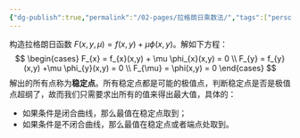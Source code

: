 ```yaml
---
{"dg-publish":true,"permalink":"/02-pages/拉格朗日乘数法/","tags":["personal/blog"]}
---
```


构造拉格朗日函数 $\displaystyle F(x,y,\mu) = f(x,y) + \mu \phi(x,y)$。解如下方程：
$$
\begin{cases}
F_{x} = f_{x}(x,y) + \mu \phi_{x}(x,y) = 0 \\
F_{y} = f_{y}(x,y) +\mu \phi_{y}(x,y) = 0 \\
F_{\mu} = \phi(x,y) = 0
\end{cases}
$$
解出的所有点称为**稳定点**。所有稳定点都是可能的极值点，判断稳定点是否是极值点超纲了，故而我们只需要求出所有的值来得出最大值，具体的：
 - 如果条件是闭合曲线，那么最值在稳定点取到；
 - 如果条件是不闭合曲线，那么最值在稳定点或者端点处取到。
